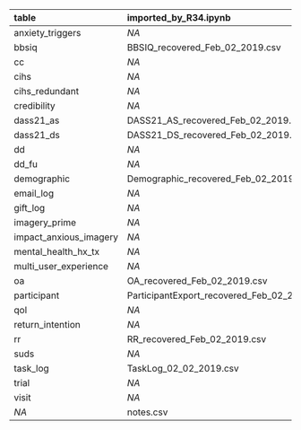 

|table                  |imported_by_R34.ipynb                       |imported_by_R34_cleaning_script.R              |set_a                                          |set_b                               |
|:----------------------|:-------------------------------------------|:----------------------------------------------|:----------------------------------------------|:-----------------------------------|
|anxiety_triggers       |*NA*                                        |AnxietyTriggers_recovered_Feb_02_2019.csv      |AnxietyTriggers_recovered_Feb_02_2019.csv      |AnxietyTriggers_02_02_2019.csv      |
|bbsiq                  |BBSIQ_recovered_Feb_02_2019.csv             |BBSIQ_recovered_Feb_02_2019.csv                |BBSIQ_recovered_Feb_02_2019.csv                |BBSIQ_02_02_2019.csv                |
|cc                     |*NA*                                        |CC_recovered_Feb_02_2019.csv                   |CC_recovered_Feb_02_2019.csv                   |CC_02_02_2019.csv                   |
|cihs                   |*NA*                                        |CIHS_recovered_Feb_02_2019.csv                 |CIHS_Feb_02_2019_FIXED.csv                     |CIHS_02_02_2019.csv                 |
|cihs_redundant         |*NA*                                        |*NA*                                           |CIHS_recovered_Feb_02_2019.csv                 |*NA*                                |
|credibility            |*NA*                                        |*NA*                                           |Credibility_recovered_Feb_02_2019.csv          |Credibility_02_02_2019.csv          |
|dass21_as              |DASS21_AS_recovered_Feb_02_2019.csv         |DASS21_AS_recovered_Feb_02_2019.csv            |DASS21_AS_recovered_Feb_02_2019.csv            |DASS21_AS_02_02_2019.csv            |
|dass21_ds              |DASS21_DS_recovered_Feb_02_2019.csv         |DASS21_DS_recovered_Feb_02_2019.csv            |DASS21_DS_recovered_Feb_02_2019_FIXED.csv      |DASS21_DS_02_02_2019.csv            |
|dd                     |*NA*                                        |DD_recovered_Feb_02_2019.csv                   |DD_recovered_Feb_02_2019.csv                   |DD_02_02_2019.csv                   |
|dd_fu                  |*NA*                                        |DD_FU_recovered_Feb_02_2019.csv                |DD_FU_recovered_Feb_02_2019.csv                |DD_FU_02_02_2019.csv                |
|demographic            |Demographic_recovered_Feb_02_2019.csv       |Demographic_recovered_Feb_02_2019.csv          |Demographic_recovered_Feb_02_2019.csv          |Demographics_02_02_2019.csv         |
|email_log              |*NA*                                        |EmailLogDAO_recovered_Feb_02_2019.csv          |EmailLogDAO_recovered_Feb_02_2019.csv          |*NA*                                |
|gift_log               |*NA*                                        |*NA*                                           |GiftLogDAO_recovered_Feb_02_2019.csv           |*NA*                                |
|imagery_prime          |*NA*                                        |ImageryPrime_recovered_Feb_02_2019.csv         |ImageryPrime_recovered_Feb_02_2019.csv         |ImageryPrime_02_02_2019.csv         |
|impact_anxious_imagery |*NA*                                        |ImpactAnxiousImagery_recovered_Feb_02_2019.csv |ImpactAnxiousImagery_recovered_Feb_02_2019.csv |ImpactAnxiousImagery_02_02_2019.csv |
|mental_health_hx_tx    |*NA*                                        |MentalHealthHxTx_recovered_Feb_02_2019.csv     |MentalHealthHxTx_recovered_Feb_02_2019.csv     |MentalHealthHxTx_02_02_2019.csv     |
|multi_user_experience  |*NA*                                        |MultiUserExperience_recovered_Feb_02_2019.csv  |MultiUserExperience_recovered_Feb_02_2019.csv  |MultiUserExperience_02_02_2019.csv  |
|oa                     |OA_recovered_Feb_02_2019.csv                |OA_recovered_Feb_02_2019.csv                   |OA_recovered_Feb_02_2019.csv                   |OA_02_02_2019.csv                   |
|participant            |ParticipantExport_recovered_Feb_02_2019.csv |ParticipantExport_recovered_Feb_02_2019.csv    |ParticipantExportDAO_recovered_Feb_02_2019.csv |*NA*                                |
|qol                    |*NA*                                        |QOL_recovered_Feb_02_2019.csv                  |QOL_recovered_Feb_02_2019.csv                  |QOL_02_02_2019.csv                  |
|return_intention       |*NA*                                        |ReturnIntention_recovered_Feb_02_2019.csv      |ReturnIntention_recovered_Feb_02_2019.csv      |ReturnIntention_02_02_2019.csv      |
|rr                     |RR_recovered_Feb_02_2019.csv                |RR_recovered_Feb_02_2019.csv                   |RR_recovered_Feb_02_2019.csv                   |RR_02_02_2019.csv                   |
|suds                   |*NA*                                        |SUDS_recovered_Feb_02_2019.csv                 |SUDS_recovered_Feb_02_2019.csv                 |SUDS_02_02_2019.csv                 |
|task_log               |TaskLog_02_02_2019.csv                      |TaskLog_02_02_2019.csv                         |TaskLog_final_FIXED.csv                        |*NA*                                |
|trial                  |*NA*                                        |TrialDAO_recovered_Feb_02_2019.csv             |TrialDAO_recovered_Feb_02_2019.csv             |TrialDAO_02_02_2019.csv             |
|visit                  |*NA*                                        |*NA*                                           |VisitDAO_recovered_Feb_02_2019.csv             |*NA*                                |
|*NA*                   |notes.csv                                   |*NA*                                           |*NA*                                           |*NA*                                |
